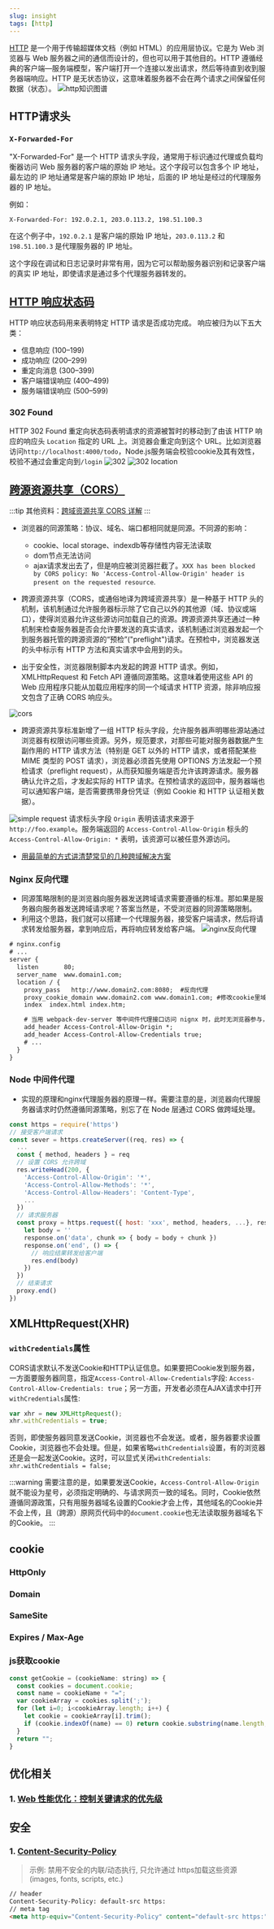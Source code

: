 ```yaml
---
slug: insight
tags: [http]
---
```


[HTTP](https://developer.mozilla.org/zh-CN/docs/Web/HTTP) 是一个用于传输超媒体文档（例如 HTML）的应用层协议。它是为 Web 浏览器与 Web 服务器之间的通信而设计的，但也可以用于其他目的。HTTP 遵循经典的客户端—服务端模型，客户端打开一个连接以发出请求，然后等待直到收到服务器端响应。HTTP 是无状态协议，这意味着服务器不会在两个请求之间保留任何数据（状态）。
![http知识图谱](img/http知识图谱.jpg)

## HTTP请求头
### `X-Forwarded-For`
"X-Forwarded-For" 是一个 HTTP 请求头字段，通常用于标识通过代理或负载均衡器访问 Web 服务器的客户端的原始 IP 地址。这个字段可以包含多个 IP 地址，最左边的 IP 地址通常是客户端的原始 IP 地址，后面的 IP 地址是经过的代理服务器的 IP 地址。

例如：
```
X-Forwarded-For: 192.0.2.1, 203.0.113.2, 198.51.100.3
```

在这个例子中，`192.0.2.1` 是客户端的原始 IP 地址，`203.0.113.2` 和 `198.51.100.3` 是代理服务器的 IP 地址。

这个字段在调试和日志记录时非常有用，因为它可以帮助服务器识别和记录客户端的真实 IP 地址，即使请求是通过多个代理服务器转发的。

## [HTTP 响应状态码](https://developer.mozilla.org/zh-CN/docs/Web/HTTP/Status)
HTTP 响应状态码用来表明特定 HTTP 请求是否成功完成。 响应被归为以下五大类：
- 信息响应 (100–199)
- 成功响应 (200–299)
- 重定向消息 (300–399)
- 客户端错误响应 (400–499)
- 服务端错误响应 (500–599)

### 302 Found
HTTP 302 Found 重定向状态码表明请求的资源被暂时的移动到了由该 HTTP 响应的响应头 `Location` 指定的 URL 上。浏览器会重定向到这个 URL。比如浏览器访问`http://localhost:4000/todo`，Node.js服务端会校验cookie及其有效性，校验不通过会重定向到`/login`
![302](img/302.jpg)
![302 location](img/302_location.jpg)

## [跨源资源共享（CORS）](https://developer.mozilla.org/zh-CN/docs/Web/HTTP/CORS)
:::tip
其他资料：[跨域资源共享 CORS 详解](https://www.ruanyifeng.com/blog/2016/04/cors.html)
:::

- 浏览器的同源策略：协议、域名、端口都相同就是同源。不同源的影响：
  - cookie、local storage、indexdb等存储性内容无法读取
  - dom节点无法访问
  - ajax请求发出去了，但是响应被浏览器拦截了。`XXX has been blocked by CORS policy: No 'Access-Control-Allow-Origin' header is present on the requested resource`.

- 跨源资源共享（CORS，或通俗地译为跨域资源共享）是一种基于 HTTP 头的机制，该机制通过允许服务器标示除了它自己以外的其他源（域、协议或端口），使得浏览器允许这些源访问加载自己的资源。跨源资源共享还通过一种机制来检查服务器是否会允许要发送的真实请求，该机制通过浏览器发起一个到服务器托管的跨源资源的“预检”("preflight")请求。在预检中，浏览器发送的头中标示有 HTTP 方法和真实请求中会用到的头。

- 出于安全性，浏览器限制脚本内发起的跨源 HTTP 请求。例如，XMLHttpRequest 和 Fetch API 遵循同源策略。这意味着使用这些 API 的 Web 应用程序只能从加载应用程序的同一个域请求 HTTP 资源，除非响应报文包含了正确 CORS 响应头。

![cors](img/cors_principle.png)

- 跨源资源共享标准新增了一组 HTTP 标头字段，允许服务器声明哪些源站通过浏览器有权限访问哪些资源。另外，规范要求，对那些可能对服务器数据产生副作用的 HTTP 请求方法（特别是 GET 以外的 HTTP 请求，或者搭配某些 MIME 类型的 POST 请求），浏览器必须首先使用 OPTIONS 方法发起一个预检请求（preflight request），从而获知服务端是否允许该跨源请求。服务器确认允许之后，才发起实际的 HTTP 请求。在预检请求的返回中，服务器端也可以通知客户端，是否需要携带身份凭证（例如 Cookie 和 HTTP 认证相关数据）。

![simple request](img/simple-req.png)
请求标头字段 `Origin` 表明该请求来源于 `http://foo.example`。服务端返回的 `Access-Control-Allow-Origin` 标头的`Access-Control-Allow-Origin: *` 表明，该资源可以被任意外源访问。

- [用最简单的方式讲清楚常见的几种跨域解决方案](https://mp.weixin.qq.com/s/BUROGy6x-o37TPWHfLpwpQ)

### Nginx 反向代理
- 同源策略限制的是浏览器向服务器发送跨域请求需要遵循的标准。那如果是服务器向服务器发送跨域请求呢？答案当然是，不受浏览器的同源策略限制。
- 利用这个思路，我们就可以搭建一个代理服务器，接受客户端请求，然后将请求转发给服务器，拿到响应后，再将响应转发给客户端。
![nginx反向代理](img/nginx代理.jpg)
```xml
# nginx.config
# ...
server {
  listen       80;
  server_name  www.domain1.com;
  location / {
    proxy_pass   http://www.domain2.com:8080;  #反向代理
    proxy_cookie_domain www.domain2.com www.domain1.com; #修改cookie里域名
    index  index.html index.htm;

    # 当用 webpack-dev-server 等中间件代理接口访问 nignx 时，此时无浏览器参与，故没有同源限制，下面的跨域配置可不启用
    add_header Access-Control-Allow-Origin *;
    add_header Access-Control-Allow-Credentials true;
    # ...
  }
}
```

### Node 中间件代理
- 实现的原理和nginx代理服务器的原理一样。需要注意的是，浏览器向代理服务器请求时仍然遵循同源策略，别忘了在 Node 层通过 CORS 做跨域处理。
```js
const https = require('https')
// 接受客户端请求
const sever = https.createServer((req, res) => {
  ...
  const { method, headers } = req
  // 设置 CORS 允许跨域
  res.writeHead(200, {
    'Access-Control-Allow-Origin': '*',
    'Access-Control-Allow-Methods': '*',
    'Access-Control-Allow-Headers': 'Content-Type',
    ...
  })
  // 请求服务器
  const proxy = https.request({ host: 'xxx', method, headers, ...}, response => {
    let body = ''
    response.on('data', chunk => { body = body + chunk })
    response.on('end', () => {
      // 响应结果转发给客户端
      res.end(body)
    })
  })
  // 结束请求
  proxy.end()
})
```

## XMLHttpRequest(XHR)
### `withCredentials`属性
CORS请求默认不发送Cookie和HTTP认证信息。如果要把Cookie发到服务器，一方面要服务器同意，指定`Access-Control-Allow-Credentials`字段: `Access-Control-Allow-Credentials: true`；另一方面，开发者必须在AJAX请求中打开`withCredentials`属性:
```js
var xhr = new XMLHttpRequest();
xhr.withCredentials = true;
```
否则，即使服务器同意发送Cookie，浏览器也不会发送。或者，服务器要求设置Cookie，浏览器也不会处理。但是，如果省略`withCredentials`设置，有的浏览器还是会一起发送Cookie。这时，可以显式关闭`withCredentials`: `xhr.withCredentials = false;`

:::warning
需要注意的是，如果要发送Cookie，`Access-Control-Allow-Origin`就不能设为星号，必须指定明确的、与请求网页一致的域名。同时，Cookie依然遵循同源政策，只有用服务器域名设置的Cookie才会上传，其他域名的Cookie并不会上传，且（跨源）原网页代码中的`document.cookie`也无法读取服务器域名下的Cookie。
:::

## cookie
### HttpOnly
### Domain
### SameSite
### Expires / Max-Age
### js获取cookie
```js
const getCookie = (cookieName: string) => {
  const cookies = document.cookie;
  const name = cookieName + "=";
  var cookieArray = cookies.split(';');
  for (let i=0; i<cookieArray.length; i++) {
    let cookie = cookieArray[i].trim();
    if (cookie.indexOf(name) == 0) return cookie.substring(name.length,cookie.length);
  }
  return "";
}
```

## 优化相关
### 1. [Web 性能优化：控制关键请求的优先级](https://mp.weixin.qq.com/s/P63LEMaXLMyWGYVdLiWxZw)

## 安全
### 1. [Content-Security-Policy](https://developer.mozilla.org/zh-CN/docs/Web/HTTP/Headers/Content-Security-Policy)
> 示例: 禁用不安全的内联/动态执行, 只允许通过 https加载这些资源 (images, fonts, scripts, etc.)
```markdown
// header
Content-Security-Policy: default-src https:
// meta tag
<meta http-equiv="Content-Security-Policy" content="default-src https:">
```